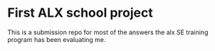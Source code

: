# First ALX school project

This is a submission repo for most of the answers
the alx SE training program has been evaluating me.
